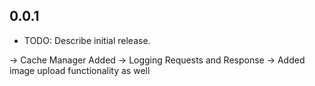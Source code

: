 ## 0.0.1

* TODO: Describe initial release.

-> Cache Manager Added
-> Logging Requests and Response
-> Added image upload functionality as well